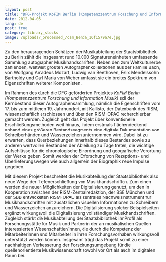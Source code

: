 ```yaml
---
layout: post
title: "DFG-Projekt KoFIM Berlin (Kompetenzzentrum Forschung und Information Musik)"
date: 2012-04-05
lang: de
post: true
category: library_stocks
image: /uploads/_processed_/csm_Benda_16f1579a7e.jpg
---
```



Zu den herausragenden Schätzen der Musikabteilung der Staatsbibliothek zu Berlin zählt die insgesamt rund 10.000 Signatureneinheiten umfassende Sammlung autographer Musikhandschriften. Neben den zum Weltkulturerbe zählenden, weltweit größten Autographenkollektionen aus der Familie Bach, von Wolfgang Amadeus Mozart, Ludwig van Beethoven, Felix Mendelssohn Bartholdy und Carl Maria von Weber umfasst sie ein breites Spektrum von Eigenschriften weiterer Komponisten.

Im Rahmen des durch die DFG geförderten Projektes _KoFIM Berlin (Kompetenzzentrum Forschung und Information Musik)_ soll der Kernbestand dieser Autographensammlung, nämlich die Eigenschriften vom 17. bis zum mittleren 19. Jahrhundert, mit Kallisto, der Datenbank des RISM, wissenschaftlich erschlossen und über den RISM-OPAC recherchierbar gemacht werden. Zugleich geht das Projekt über konventionelle Erschließungsmethoden weit hinaus, indem erstmals flächendeckend anhand eines größeren Bestandssegments eine digitale Dokumentation von Schreiberhänden und Wasserzeichen unternommen wird. Dabei ist zu erwarten, dass Querbeziehungen innerhalb dieses Bestandes sowie zu anderen wertvollen Beständen der Abteilung zu Tage treten, die wichtige Aufschlüsse für die chronologische Einordnung und geografische Verortung der Werke geben. Somit werden der Erforschung von Rezeptions- und Überlieferungswegen wie auch allgemein der Biographik neue Impulse gegeben.

Mit diesem Projekt beschreitet die Musikabteilung der Staatsbibliothek also neue Wege der Tiefenerschließung von Musikhandschriften. Zum einen werden die neuen Möglichkeiten der Digitalisierung genutzt, um den in Kooperation zwischen der RISM-Zentralredaktion, der BSB München und der SBB entwickelten RISM-OPAC als zentrales Nachweisinstrument für Musikhandschriften mit zusätzlichen visuellen Informationen zu Schreibern und Wasserzeichen anzureichern. Die Digitalisierung solcher Beispielseiten ergänzt wirkungsvoll die Digitalisierung vollständiger Musikhandschriften. Zugleich stärkt die Musikabteilung der Staatsbibliothek ihr Profil als Forschungsstätte für Musik und Partnerin der an musikalischen Quellen interessierten Wissenschaftler/innen, die durch die Kompetenz der Mitarbeiterinnen und Mitarbeiter in ihren Forschungsvorhaben wirkungsvoll unterstützt werden können. Insgesamt trägt das Projekt somit zu einer nachhaltigen Verbesserung der Forschungsumgebung für die quellenorientierte Musikwissenschaft sowohl vor Ort als auch im digitalen Raum bei.